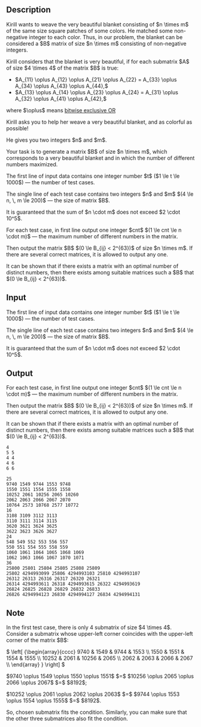 ## Description

<div><p>Kirill wants to weave the <span class="tex-font-style-it">very beautiful</span> blanket consisting of $n \times m$ of the same size square patches of some colors. He matched some non-negative integer to each color. Thus, in our problem, the blanket can be considered a $B$ matrix of size $n \times m$ consisting of non-negative integers.</p><p>Kirill considers that the blanket is <span class="tex-font-style-it">very beautiful</span>, if for each submatrix $A$ of size $4 \times 4$ of the matrix $B$ is true:</p><ul><li> $A_{11} \oplus A_{12} \oplus A_{21} \oplus A_{22} = A_{33} \oplus A_{34} \oplus A_{43} \oplus A_{44},$</li><li> $A_{13} \oplus A_{14} \oplus A_{23} \oplus A_{24} = A_{31} \oplus A_{32} \oplus A_{41} \oplus A_{42},$</li></ul><p>where $\oplus$ means <a href="https://en.wikipedia.org/wiki/Exclusive_or">bitwise exclusive OR</a></p><p>Kirill asks you to help her weave a <span class="tex-font-style-it">very beautiful</span> blanket, and as colorful as possible!</p><p>He gives you two integers $n$ and $m$. </p><p>Your task is to generate a matrix $B$ of size $n \times m$, which corresponds to a <span class="tex-font-style-it">very beautiful</span> blanket and in which the number of different numbers maximized.</p></div><div class="input-specification"><p>The first line of input data contains one integer number $t$ ($1 \le t \le 1000$) — the number of test cases.</p><p>The single line of each test case contains two integers $n$ and $m$ $(4 \le n, \, m \le 200)$ — the size of matrix $B$.</p><p>It is guaranteed that the sum of $n \cdot m$ does not exceed $2 \cdot 10^5$.</p></div><div class="output-specification"><p>For each test case, in first line output one integer $cnt$ $(1 \le cnt \le n \cdot m)$ — the maximum number of different numbers in the matrix.</p><p>Then output the matrix $B$ $(0 \le B_{ij} &lt; 2^{63})$ of size $n \times m$. If there are several correct matrices, it is allowed to output any one.</p><p>It can be shown that if there exists a matrix with an optimal number of distinct numbers, then there exists among suitable matrices such a $B$ that $(0 \le B_{ij} &lt; 2^{63})$.</p></div>

## Input

<p>The first line of input data contains one integer number $t$ ($1 \le t \le 1000$) — the number of test cases.</p><p>The single line of each test case contains two integers $n$ and $m$ $(4 \le n, \, m \le 200)$ — the size of matrix $B$.</p><p>It is guaranteed that the sum of $n \cdot m$ does not exceed $2 \cdot 10^5$.</p>

## Output

<p>For each test case, in first line output one integer $cnt$ $(1 \le cnt \le n \cdot m)$ — the maximum number of different numbers in the matrix.</p><p>Then output the matrix $B$ $(0 \le B_{ij} &lt; 2^{63})$ of size $n \times m$. If there are several correct matrices, it is allowed to output any one.</p><p>It can be shown that if there exists a matrix with an optimal number of distinct numbers, then there exists among suitable matrices such a $B$ that $(0 \le B_{ij} &lt; 2^{63})$.</p>





```input1|2,4
4
5 5
4 4
4 6
6 6
```




```output1
25
9740 1549 9744 1553 9748
1550 1551 1554 1555 1558
10252 2061 10256 2065 10260
2062 2063 2066 2067 2070
10764 2573 10768 2577 10772
16
3108 3109 3112 3113
3110 3111 3114 3115
3620 3621 3624 3625
3622 3623 3626 3627
24
548 549 552 553 556 557
550 551 554 555 558 559
1060 1061 1064 1065 1068 1069
1062 1063 1066 1067 1070 1071
36
25800 25801 25804 25805 25808 25809
25802 4294993099 25806 4294993103 25810 4294993107
26312 26313 26316 26317 26320 26321
26314 4294993611 26318 4294993615 26322 4294993619
26824 26825 26828 26829 26832 26833
26826 4294994123 26830 4294994127 26834 4294994131
```



## Note

<p>In the first test case, there is only 4 submatrix of size $4 \times 4$. Consider a submatrix whose upper-left corner coincides with the upper-left corner of the matrix $B$:</p><p>$ \left[ {\begin{array}{cccc} 9740 &amp; 1549 &amp; 9744 &amp; 1553 \\ 1550 &amp; 1551 &amp; 1554 &amp; 1555 \\ 10252 &amp; 2061 &amp; 10256 &amp; 2065 \\ 2062 &amp; 2063 &amp; 2066 &amp; 2067 \\ \end{array} } \right] $</p><p>$9740 \oplus 1549 \oplus 1550 \oplus 1551$ $=$ $10256 \oplus 2065 \oplus 2066 \oplus 2067$ $=$ $8192$;</p><p>$10252 \oplus 2061 \oplus 2062 \oplus 2063$ $=$ $9744 \oplus 1553 \oplus 1554 \oplus 1555$ $=$ $8192$.</p><p>So, chosen submatrix fits the condition. Similarly, you can make sure that the other three submatrices also fit the condition.</p>
